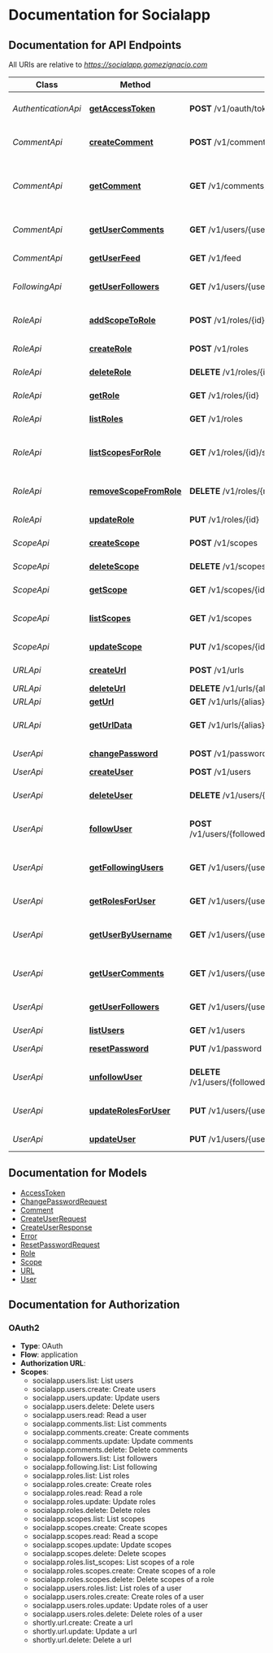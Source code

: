 # Documentation for Socialapp

<a name="documentation-for-api-endpoints"></a>
## Documentation for API Endpoints

All URIs are relative to *https://socialapp.gomezignacio.com*

| Class | Method | HTTP request | Description |
|------------ | ------------- | ------------- | -------------|
| *AuthenticationApi* | [**getAccessToken**](Apis/AuthenticationApi.md#getaccesstoken) | **POST** /v1/oauth/token | Get an access token |
| *CommentApi* | [**createComment**](Apis/CommentApi.md#createcomment) | **POST** /v1/comments | Create a new comment |
*CommentApi* | [**getComment**](Apis/CommentApi.md#getcomment) | **GET** /v1/comments/{id} | Returns details about a particular comment |
*CommentApi* | [**getUserComments**](Apis/CommentApi.md#getusercomments) | **GET** /v1/users/{username}/comments | Gets all comments for a user |
*CommentApi* | [**getUserFeed**](Apis/CommentApi.md#getuserfeed) | **GET** /v1/feed | Returns a users feed |
| *FollowingApi* | [**getUserFollowers**](Apis/FollowingApi.md#getuserfollowers) | **GET** /v1/users/{username}/followers | Get all followers for a user |
| *RoleApi* | [**addScopeToRole**](Apis/RoleApi.md#addscopetorole) | **POST** /v1/roles/{id}/scopes | Add a scope to a role |
*RoleApi* | [**createRole**](Apis/RoleApi.md#createrole) | **POST** /v1/roles | Create a new role |
*RoleApi* | [**deleteRole**](Apis/RoleApi.md#deleterole) | **DELETE** /v1/roles/{id} | Delete a role |
*RoleApi* | [**getRole**](Apis/RoleApi.md#getrole) | **GET** /v1/roles/{id} | Returns a role |
*RoleApi* | [**listRoles**](Apis/RoleApi.md#listroles) | **GET** /v1/roles | Returns a list of roles |
*RoleApi* | [**listScopesForRole**](Apis/RoleApi.md#listscopesforrole) | **GET** /v1/roles/{id}/scopes | Returns a list of scopes for a role |
*RoleApi* | [**removeScopeFromRole**](Apis/RoleApi.md#removescopefromrole) | **DELETE** /v1/roles/{role_id}/scopes/{scope_id} | Remove a scope from a role |
*RoleApi* | [**updateRole**](Apis/RoleApi.md#updaterole) | **PUT** /v1/roles/{id} | Update a role |
| *ScopeApi* | [**createScope**](Apis/ScopeApi.md#createscope) | **POST** /v1/scopes | Create a new scope |
*ScopeApi* | [**deleteScope**](Apis/ScopeApi.md#deletescope) | **DELETE** /v1/scopes/{id} | Delete a scope |
*ScopeApi* | [**getScope**](Apis/ScopeApi.md#getscope) | **GET** /v1/scopes/{id} | Returns a scope |
*ScopeApi* | [**listScopes**](Apis/ScopeApi.md#listscopes) | **GET** /v1/scopes | Returns a list of scopes |
*ScopeApi* | [**updateScope**](Apis/ScopeApi.md#updatescope) | **PUT** /v1/scopes/{id} | Update a scope |
| *URLApi* | [**createUrl**](Apis/URLApi.md#createurl) | **POST** /v1/urls | Create a new url |
*URLApi* | [**deleteUrl**](Apis/URLApi.md#deleteurl) | **DELETE** /v1/urls/{alias} | Delete a url |
*URLApi* | [**getUrl**](Apis/URLApi.md#geturl) | **GET** /v1/urls/{alias} | Get a url |
*URLApi* | [**getUrlData**](Apis/URLApi.md#geturldata) | **GET** /v1/urls/{alias}/data | Returns a url metadata |
| *UserApi* | [**changePassword**](Apis/UserApi.md#changepassword) | **POST** /v1/password | Change password |
*UserApi* | [**createUser**](Apis/UserApi.md#createuser) | **POST** /v1/users | Create user |
*UserApi* | [**deleteUser**](Apis/UserApi.md#deleteuser) | **DELETE** /v1/users/{username} | Deletes a particular user |
*UserApi* | [**followUser**](Apis/UserApi.md#followuser) | **POST** /v1/users/{followedUsername}/followers/{followerUsername} | Add a user as a follower |
*UserApi* | [**getFollowingUsers**](Apis/UserApi.md#getfollowingusers) | **GET** /v1/users/{username}/following | Get all followed users for a user |
*UserApi* | [**getRolesForUser**](Apis/UserApi.md#getrolesforuser) | **GET** /v1/users/{username}/roles | Get all roles for a user |
*UserApi* | [**getUserByUsername**](Apis/UserApi.md#getuserbyusername) | **GET** /v1/users/{username} | Get a particular user by username |
*UserApi* | [**getUserComments**](Apis/UserApi.md#getusercomments) | **GET** /v1/users/{username}/comments | Gets all comments for a user |
*UserApi* | [**getUserFollowers**](Apis/UserApi.md#getuserfollowers) | **GET** /v1/users/{username}/followers | Get all followers for a user |
*UserApi* | [**listUsers**](Apis/UserApi.md#listusers) | **GET** /v1/users | List users |
*UserApi* | [**resetPassword**](Apis/UserApi.md#resetpassword) | **PUT** /v1/password | Reset password |
*UserApi* | [**unfollowUser**](Apis/UserApi.md#unfollowuser) | **DELETE** /v1/users/{followedUsername}/followers/{followerUsername} | Remove a user as a follower |
*UserApi* | [**updateRolesForUser**](Apis/UserApi.md#updaterolesforuser) | **PUT** /v1/users/{username}/roles | Update all roles for a user |
*UserApi* | [**updateUser**](Apis/UserApi.md#updateuser) | **PUT** /v1/users/{username} | Update a user |


<a name="documentation-for-models"></a>
## Documentation for Models

 - [AccessToken](./Models/AccessToken.md)
 - [ChangePasswordRequest](./Models/ChangePasswordRequest.md)
 - [Comment](./Models/Comment.md)
 - [CreateUserRequest](./Models/CreateUserRequest.md)
 - [CreateUserResponse](./Models/CreateUserResponse.md)
 - [Error](./Models/Error.md)
 - [ResetPasswordRequest](./Models/ResetPasswordRequest.md)
 - [Role](./Models/Role.md)
 - [Scope](./Models/Scope.md)
 - [URL](./Models/URL.md)
 - [User](./Models/User.md)


<a name="documentation-for-authorization"></a>
## Documentation for Authorization

<a name="OAuth2"></a>
### OAuth2

- **Type**: OAuth
- **Flow**: application
- **Authorization URL**: 
- **Scopes**: 
  - socialapp.users.list: List users
  - socialapp.users.create: Create users
  - socialapp.users.update: Update users
  - socialapp.users.delete: Delete users
  - socialapp.users.read: Read a user
  - socialapp.comments.list: List comments
  - socialapp.comments.create: Create comments
  - socialapp.comments.update: Update comments
  - socialapp.comments.delete: Delete comments
  - socialapp.followers.list: List followers
  - socialapp.following.list: List following
  - socialapp.roles.list: List roles
  - socialapp.roles.create: Create roles
  - socialapp.roles.read: Read a role
  - socialapp.roles.update: Update roles
  - socialapp.roles.delete: Delete roles
  - socialapp.scopes.list: List scopes
  - socialapp.scopes.create: Create scopes
  - socialapp.scopes.read: Read a scope
  - socialapp.scopes.update: Update scopes
  - socialapp.scopes.delete: Delete scopes
  - socialapp.roles.list_scopes: List scopes of a role
  - socialapp.roles.scopes.create: Create scopes of a role
  - socialapp.roles.scopes.delete: Delete scopes of a role
  - socialapp.users.roles.list: List roles of a user
  - socialapp.users.roles.create: Create roles of a user
  - socialapp.users.roles.update: Update roles of a user
  - socialapp.users.roles.delete: Delete roles of a user
  - shortly.url.create: Create a url
  - shortly.url.update: Update a url
  - shortly.url.delete: Delete a url

